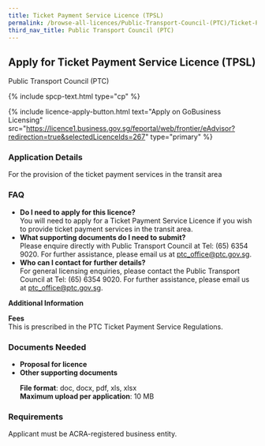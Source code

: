```yaml
---
title: Ticket Payment Service Licence (TPSL)
permalink: /browse-all-licences/Public-Transport-Council-(PTC)/Ticket-Payment-Service-Licence-(TPSL)
third_nav_title: Public Transport Council (PTC)
---
```


## Apply for Ticket Payment Service Licence (TPSL)

Public Transport Council (PTC)

{% include spcp-text.html type="cp" %}

{% include licence-apply-button.html text="Apply on GoBusiness Licensing" src="https://licence1.business.gov.sg/feportal/web/frontier/eAdvisor?redirection=true&selectedLicenceIds=267" type="primary" %}

<H3>Application Details</H3>

<p>For the provision of the ticket payment services in the transit area</p>
 <H3>FAQ</H3>
 <ul>
 <li><Strong>Do I need to apply for this licence?</Strong><br>
 You will need to apply for a Ticket Payment Service Licence if you wish to provide ticket payment services in the transit area.</li>
 <li><Strong>What supporting documents do I need to submit?</Strong><br>
 Please enquire directly with Public Transport Council at Tel: (65) 6354 9020. For further assistance, please email us at <a href="mailto:ptc_office@ptc.gov.sg">ptc_office@ptc.gov.sg</a>.</li>
 <li><Strong>Who can I contact for further details?</Strong><br>
 For general licensing enquiries, please contact the Public Transport Council at Tel: (65) 6354 9020. For further assistance, please email us at <a href="mailto:ptc_office@ptc.gov.sg">ptc_office@ptc.gov.sg</a>.</li>
 </ul>

<strong>Additional Information</strong>

<p><strong>Fees</strong><br>
 This is prescribed in the PTC Ticket Payment Service Regulations.</p>

<H3>Documents Needed</H3>

<ul>
 <li><strong>Proposal for licence</strong></li>
 <li><strong>Other supporting documents</strong><br>
 <p><Strong>File format</Strong>: doc, docx, pdf, xls, xlsx<br>
 <Strong>Maximum upload per application</Strong>: 10 MB</li></ul>

<H3>Requirements</H3>

<p>Applicant must be ACRA-registered business entity.</p>

